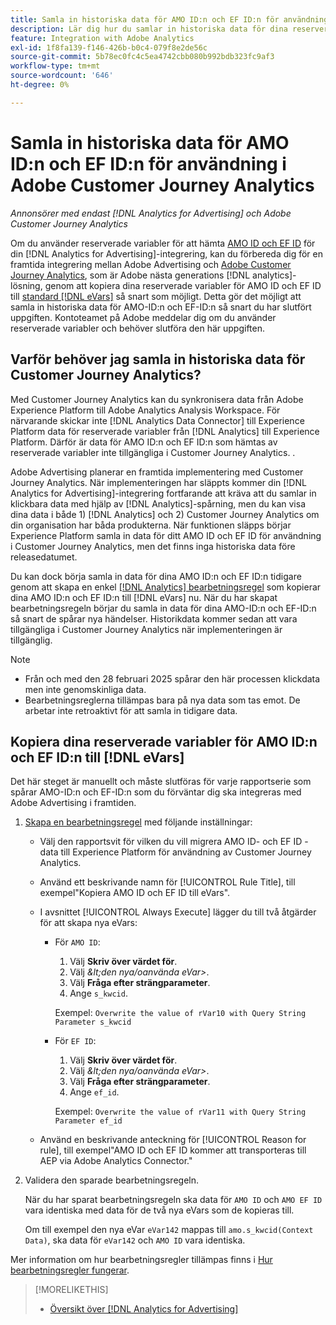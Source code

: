 ```yaml
---
title: Samla in historiska data för AMO ID:n och EF ID:n för användning i Adobe Customer Journey Analytics
description: Lär dig hur du samlar in historiska data för dina reserverade variabler i Adobe Analytics för framtida bruk i Adobe Customer Journey Analytics
feature: Integration with Adobe Analytics
exl-id: 1f8fa139-f146-426b-b0c4-079f8e2de56c
source-git-commit: 5b78ec0fc4c5ea4742cbb080b992bdb323fc9af3
workflow-type: tm+mt
source-wordcount: '646'
ht-degree: 0%

---
```


# Samla in historiska data för AMO ID:n och EF ID:n för användning i Adobe Customer Journey Analytics

*Annonsörer med endast [!DNL Analytics for Advertising] och Adobe Customer Journey Analytics*

Om du använder reserverade variabler för att hämta [AMO ID och EF ID](ids.md) för din [!DNL Analytics for Advertising]-integrering, kan du förbereda dig för en framtida integrering mellan Adobe Advertising och [Adobe Customer Journey Analytics](https://experienceleague.adobe.com/en/docs/analytics-platform/using/cja-overview/cja-overview), som är Adobe nästa generations [!DNL analytics]-lösning, genom att kopiera dina reserverade variabler för AMO ID och EF ID till [standard [!DNL eVars]](https://experienceleague.adobe.com/en/docs/analytics/components/dimensions/evar) så snart som möjligt. Detta gör det möjligt att samla in historiska data för AMO-ID:n och EF-ID:n så snart du har slutfört uppgiften. Kontoteamet på Adobe meddelar dig om du använder reserverade variabler och behöver slutföra den här uppgiften.

<!-- You can also do the same for any other reserved variables you use for your [!DNL Analytics for Advertising] implementation. -->

<!-- This will allow Adobe Experience Platform, which supplies data to Customer Journey Analytics, to begin collecting historical data for your [!DNL rVars] as soon as you complete the task. -->

## Varför behöver jag samla in historiska data för Customer Journey Analytics?

Med Customer Journey Analytics kan du synkronisera data från Adobe Experience Platform till Adobe Analytics Analysis Workspace. För närvarande skickar inte [!DNL Analytics Data Connector] till Experience Platform data för reserverade variabler från [!DNL Analytics] till Experience Platform. Därför är data för AMO ID:n och EF ID:n som hämtas av reserverade variabler inte tillgängliga i Customer Journey Analytics. <!-- Instead, XXXXXXXXXX what exactly? -->.<!-- Does the Analytics for Advertising implementation use the Analytics Data Connector in particular (why would it use anything?), and we're planning to implement the Web SDK to do it instead in the future? -->

Adobe Advertising planerar en framtida implementering med Customer Journey Analytics. När implementeringen har släppts kommer din [!DNL Analytics for Advertising]-integrering fortfarande att kräva att du samlar in klickbara data <!-- Add back if we implement this:  and (DSP users) view-through data --> med hjälp av [!DNL Analytics]-spårning, men du kan visa dina data i både 1\) [!DNL Analytics] <!-- (Analysis Workspace using data from [!DNL Analytics]) --> och 2\) Customer Journey Analytics <!-- (Analysis Workspace using data from Experience Platform)--> om din organisation har båda produkterna. När funktionen släpps börjar Experience Platform samla in data för ditt AMO ID och EF ID för användning i Customer Journey Analytics, men det finns inga historiska data före releasedatumet.

Du kan dock börja samla in data för dina AMO ID:n och EF ID:n <!-- [!DNL rVars] --> tidigare genom att skapa en enkel [[!DNL Analytics] bearbetningsregel](https://experienceleague.adobe.com/en/docs/analytics/admin/admin-tools/manage-report-suites/edit-report-suite/report-suite-general/c-processing-rules/processing-rules) som kopierar dina AMO ID:n och EF ID:n <!-- [!DNL rVars] --> till [!DNL eVars] nu. När du har skapat bearbetningsregeln börjar du samla in data för dina AMO-ID:n och EF-ID:n <!-- [!DNL rVars] --> så snart de spårar nya händelser. Historikdata kommer sedan att vara tillgängliga i Customer Journey Analytics när implementeringen är tillgänglig.

>[!NOTE]
>
>* Från och med den 28 februari 2025 spårar den här processen klickdata men inte genomskinliga data.
>* Bearbetningsreglerna tillämpas bara på nya data som tas emot. De arbetar inte retroaktivt för att samla in tidigare data.

## Kopiera dina reserverade variabler för AMO ID:n och EF ID:n till [!DNL eVars]

Det här steget är manuellt och måste slutföras för varje rapportserie som spårar AMO-ID:n och EF-ID:n <!-- [!DNL rVars] --> som du förväntar dig ska integreras med Adobe Advertising i framtiden.

1. [Skapa en bearbetningsregel](https://experienceleague.adobe.com/en/docs/analytics/admin/admin-tools/manage-report-suites/edit-report-suite/report-suite-general/c-processing-rules/c-processing-rules-configuration/t-processing-rules) med följande inställningar:

   * Välj den rapportsvit för vilken du vill migrera AMO ID- och EF ID <!-- [!DNL rVar] -->-data till Experience Platform för användning av Customer Journey Analytics.

   * Använd ett beskrivande namn för [!UICONTROL Rule Title], till exempel&quot;Kopiera AMO ID och EF ID till eVars&quot;.

   * I avsnittet [!UICONTROL Always Execute] lägger du till två åtgärder för att skapa nya eVars:

      * För `AMO ID`:

         1. Välj **Skriv över värdet för**.
         1. Välj *\&lt;den nya/oanvända eVar\>*.
         1. Välj **Fråga efter strängparameter**.
         1. Ange `s_kwcid`.

        Exempel: ```Overwrite the value of rVar10 with Query String Parameter s_kwcid```

      * För `EF ID`:

         1. Välj **Skriv över värdet för**.
         1. Välj *\&lt;den nya/oanvända eVar\>*.
         1. Välj **Fråga efter strängparameter**.
         1. Ange `ef_id`.

        Exempel: `Overwrite the value of rVar11 with Query String Parameter ef_id`

   * Använd en beskrivande anteckning för [!UICONTROL Reason for rule], till exempel&quot;AMO ID och EF ID kommer att transporteras till AEP via Adobe Analytics Connector.&quot;

1. Validera den sparade bearbetningsregeln.

   När du har sparat bearbetningsregeln ska data för `AMO ID` och `AMO EF ID` <!-- the existing reserved variables --> vara identiska med data för de två nya eVars som de kopieras till.

   Om till exempel den nya eVar `eVar142` mappas till `amo.s_kwcid(Context Data)`, ska data för `eVar142` och `AMO ID` vara identiska.

Mer information om hur bearbetningsregler tillämpas finns i [Hur bearbetningsregler fungerar](https://experienceleague.adobe.com/en/docs/analytics/admin/admin-tools/manage-report-suites/edit-report-suite/report-suite-general/c-processing-rules/c-processing-rules-configuration/processing-rules-about).

>[!MORELIKETHIS]
>
>* [Översikt över [!DNL Analytics for Advertising]](overview.md)
